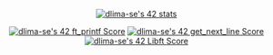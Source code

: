 <p align="center">
<a href="https://github.com/JaeSeoKim/badge42"><img src="https://badge42.vercel.app/api/v2/cl9nd2o9l00250gkz9y6e4p26/stats?cursusId=21&coalitionId=undefined" alt="dlima-se's 42 stats" /></a>
</p>
<p align="center">
<a href="https://github.com/JaeSeoKim/badge42"><img src="https://badge42.vercel.app/api/v2/cl9nd2o9l00250gkz9y6e4p26/project/2836103" alt="dlima-se's 42 ft_printf Score" /></a>
<a href="https://github.com/JaeSeoKim/badge42"><img src="https://badge42.vercel.app/api/v2/cl9nd2o9l00250gkz9y6e4p26/project/2814801" alt="dlima-se's 42 get_next_line Score" /></a>
<a href="https://github.com/JaeSeoKim/badge42"><img src="https://badge42.vercel.app/api/v2/cl9nd2o9l00250gkz9y6e4p26/project/2769085" alt="dlima-se's 42 Libft Score" /></a>
</p>

